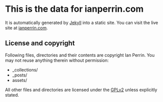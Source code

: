# This is the data for ianperrin.com

It is automatically generated by [Jekyll](http://github.com/mojombo/jekyll) into a static site. You can visit the live site at [ianperrin.com](https://ianperrin.com).

## License and copyright

Following files, directories and their contents are copyright Ian Perrin. You may not reuse anything therein without permission:

* _collections/
* _posts/
* assets/

All other files and directories are licensed under the [GPLv2](http://www.gnu.org/licenses/gpl-2.0.html) unless explicitly stated.